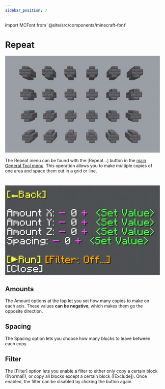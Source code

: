 ```yaml
---
sidebar_position: 7
---
```


import MCFont from '@site/src/components/minecraft-font'

# Repeat
![Example of what this operation can look like](img/operation_previews/repeat.png)

The Repeat menu can be found with the <MCFont color="#73086a">[Repeat...]</MCFont> button in the [main General Tool menu](usage#main-menu). This operation allows you to make multiple copies of one area and space them out in a grid or line.
#
![The Repeat menu](img/repeat_menu.png)

## Amounts
The <MCFont>Amount</MCFont> options at the top let you set how many copies to make on each axis. These values **can be negative**, which makes them go the opposite direction.

## Spacing
The <MCFont>Spacing</MCFont> option lets you choose how many blocks to leave between each copy.

## Filter
The <MCFont color="gold">[Filter]</MCFont> option lets you enable a filter to either only copy a certain block (<MCFont color="green">[Normal]</MCFont>), or copy all blocks except a certain block (<MCFont color="gold">[Exclude]</MCFont>). Once enabled, the filter can be disabled by clicking the button again.
